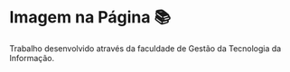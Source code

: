 # Imagem na Página 📚

Trabalho desenvolvido através da faculdade de Gestão da Tecnologia da Informação.
